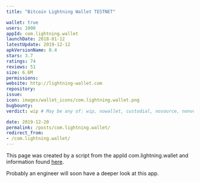 ```yaml
---
title: "Bitcoin Lightning Wallet TESTNET"

wallet: true
users: 1000
appId: com.lightning.wallet
launchDate: 2018-01-12
latestUpdate: 2019-12-12
apkVersionName: 0.4
stars: 3.7
ratings: 74
reviews: 51
size: 6.6M
permissions:
website: http://lightning-wallet.com
repository:
issue:
icon: images/wallet_icons/com.lightning.wallet.png
bugbounty:
verdict: wip # May be any of: wip, nowallet, custodial, nosource, nonverifiable, verifiable, bounty, cert1, cert2, cert3

date: 2019-12-20
permalink: /posts/com.lightning.wallet/
redirect_from:
- /com.lightning.wallet/
---
```


This page was created by a script from the appId com.lightning.wallet and information found
[here](https://play.google.com/store/apps/details?id=com.lightning.wallet).

Probably an engineer will soon have a deeper look at this app.